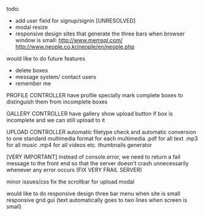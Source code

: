 todo:
- add user field for signup/signin [UNRESOLVED]
- modal resize
- responsive design
	sites that generate the three bars when browser window is small:
		http://www.memsql.com/
		http://www.neople.co.kr/neople/en/neople.php

would like to do future features
- delete boxes
- message system/ contact users
- remember me

PROFILE CONTROLLER
have profile specially mark complete boxes to distinguish them from incomplete boxes

GALLERY CONTROLLER
have gallery show upload button if box is incomplete and we can still upload to it


UPLOAD CONTROLLER
automatic filetype check and automatic conversion to one standard multimedia format for each multimedia
		.pdf for all text
		.mp3 for all music
		.mp4 for all videos
		etc.
thumbnails generator

[VERY IMPORTANT] instead of console.error, we need to return a fail message to the front end so that the server doesn't crash unnecessarily whenever any error occurs (FIX VERY FRAIL SERVER)

minor issues/css
fix the scrollbar for upload modal

would like to do
responsive design
	three bar menu when site is small
	responsive grid gui (text automatically goes to two lines when screen is small)